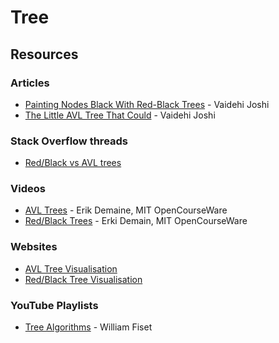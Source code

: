 # Tree

## Resources

### Articles

* [Painting Nodes Black With Red-Black Trees](https://medium.com/basecs/painting-nodes-black-with-red-black-trees-60eacb2be9a5) - Vaidehi Joshi
* [The Little AVL Tree That Could](https://medium.com/basecs/the-little-avl-tree-that-could-86a3cae410c7) - Vaidehi Joshi

### Stack Overflow threads

* [Red/Black vs AVL trees](https://stackoverflow.com/questions/13852870/red-black-tree-over-avl-tree)

### Videos

* [AVL Trees](https://www.youtube.com/watch?v=FNeL18KsWPc) - Erik Demaine, MIT OpenCourseWare
* [Red/Black Trees](https://www.youtube.com/watch?v=O3hI9FdxFOM) - Erki Demain, MIT OpenCourseWare

### Websites

* [AVL Tree Visualisation](https://www.cs.usfca.edu/~galles/visualization/AVLtree.html)
* [Red/Black Tree Visualisation](https://www.cs.usfca.edu/~galles/visualization/RedBlack.html)

### YouTube Playlists

* [Tree Algorithms](https://www.youtube.com/playlist?list=PLDV1Zeh2NRsDfGc8rbQ0_58oEZQVtvoIc) - William Fiset
